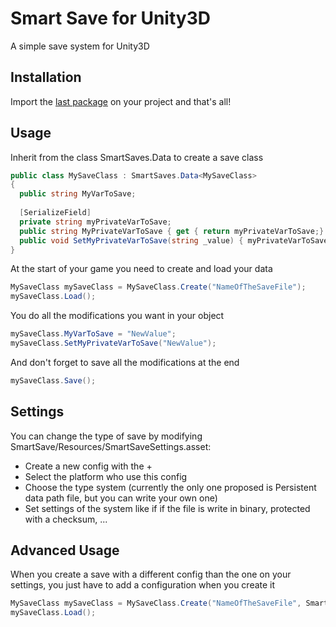 # Smart Save for Unity3D

A simple save system for Unity3D

## Installation

Import the [last package](https://github.com/nicoplv/smart-save/releases) on your project and that's all!

## Usage
Inherit from the class SmartSaves.Data to create a save class
```C#
public class MySaveClass : SmartSaves.Data<MySaveClass>
{
  public string MyVarToSave;
  
  [SerializeField]
  private string myPrivateVarToSave;
  public string MyPrivateVarToSave { get { return myPrivateVarToSave;} }
  public void SetMyPrivateVarToSave(string _value) { myPrivateVarToSave = _value; }
}
```

At the start of your game you need to create and load your data
```C#
MySaveClass mySaveClass = MySaveClass.Create("NameOfTheSaveFile");
mySaveClass.Load();
```

You do all the modifications you want in your object
```C#
mySaveClass.MyVarToSave = "NewValue";
mySaveClass.SetMyPrivateVarToSave("NewValue");
```

And don't forget to save all the modifications at the end
```C#
mySaveClass.Save();
```

## Settings
You can change the type of save by modifying SmartSave/Resources/SmartSaveSettings.asset:
- Create a new config with the +
- Select the platform who use this config
- Choose the type system (currently the only one proposed is Persistent data path file, but you can write your own one)
- Set settings of the system like if if the file is write in binary, protected with a checksum, ...

## Advanced Usage
When you create a save with a different config than the one on your settings, you just have to add a configuration when you create it
```C#
MySaveClass mySaveClass = MySaveClass.Create("NameOfTheSaveFile", SmartSaves.SaveSystems.Config.ForPersistentDataPathFile<MySaveClass>(binary: true, checksum: true, shuffle: SmartSaves.SaveSystems.Config.PersistentDataPathFileShuffleTypes.Random));
mySaveClass.Load();
```